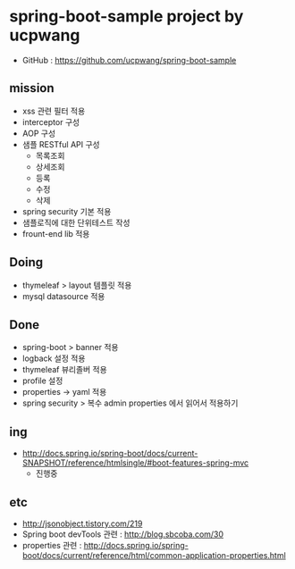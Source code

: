 # spring-boot-sample project by ucpwang
- GitHub : https://github.com/ucpwang/spring-boot-sample

## mission
- xss 관련 필터 적용
- interceptor 구성
- AOP 구성
- 샘플 RESTful API 구성
  - 목록조회
  - 상세조회
  - 등록
  - 수정
  - 삭제
- spring security 기본 적용
- 샘플로직에 대한 단위테스트 작성
- frount-end lib 적용

## Doing
- thymeleaf > layout 템플릿 적용
- mysql datasource 적용

## Done
- spring-boot > banner 적용
- logback 설정 적용
- thymeleaf 뷰리졸버 적용
- profile 설정
- properties -> yaml 적용
- spring security > 복수 admin properties 에서 읽어서 적용하기

## ing
- http://docs.spring.io/spring-boot/docs/current-SNAPSHOT/reference/htmlsingle/#boot-features-spring-mvc
  - 진행중

## etc
- http://jsonobject.tistory.com/219
- Spring boot devTools 관련 : http://blog.sbcoba.com/30
- properties 관련 : http://docs.spring.io/spring-boot/docs/current/reference/html/common-application-properties.html
